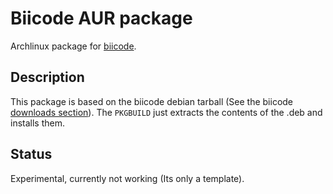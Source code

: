 Biicode AUR package
===================

Archlinux package for [biicode](https://www.biicode.com/).

Description
-----------

This package is based on the biicode debian tarball (See the biicode [downloads section](https://www.biicode.com/downloads)). The `PKGBUILD` just extracts the contents of the .deb and installs them.

Status
------

Experimental, currently not working (Its only a template).

